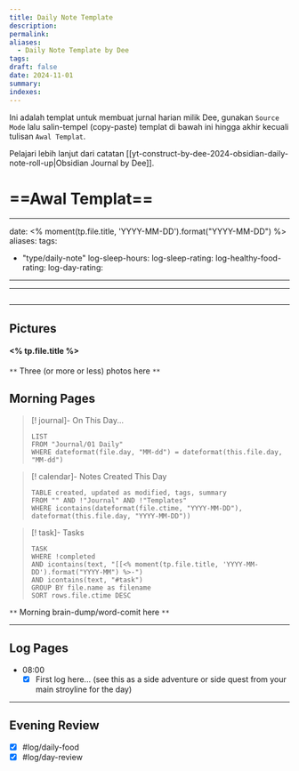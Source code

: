 ```yaml
---
title: Daily Note Template
description: 
permalink: 
aliases:
  - Daily Note Template by Dee
tags: 
draft: false
date: 2024-11-01
summary: 
indexes:
---
```


Ini adalah templat untuk membuat jurnal harian milik Dee, gunakan `Source Mode` lalu salin-tempel (copy-paste) templat di bawah ini hingga akhir kecuali tulisan `Awal Templat`.

Pelajari lebih lanjut dari catatan [[yt-construct-by-dee-2024-obsidian-daily-note-roll-up|Obsidian Journal by Dee]].

# ==Awal Templat== 


---
date: <% moment(tp.file.title, 'YYYY-MM-DD').format("YYYY-MM-DD") %>
aliases:
tags:
- "type/daily-note"
log-sleep-hours:
log-sleep-rating:
log-healthy-food-rating:
log-day-rating:
---

---
```calendar-nav
```
---

## Pictures
#### <% tp.file.title %>

`**` Three (or more or less) photos here `**`

## Morning Pages

> [! journal]- On This Day...
> ```dataview
> LIST
> FROM "Journal/01 Daily"
> WHERE dateformat(file.day, "MM-dd") = dateformat(this.file.day, "MM-dd")
> ```

> [! calendar]- Notes Created This Day
> ```dataview
> TABLE created, updated as modified, tags, summary
> FROM "" AND !"Journal" AND !"Templates"
> WHERE icontains(dateformat(file.ctime, "YYYY-MM-DD"), dateformat(this.file.day, "YYYY-MM-DD"))
> ```

> [! task]- Tasks
> ```dataview
> TASK
> WHERE !completed
> AND icontains(text, "[[<% moment(tp.file.title, 'YYYY-MM-DD').format("YYYY-MM") %>-")
> AND icontains(text, "#task")
> GROUP BY file.name as filename
> SORT rows.file.ctime DESC
> ```

`**` Morning brain-dump/word-comit here `**`

---

## Log Pages
- 08:00
	- [x] First log here... (see this as a side adventure or side quest from your main stroyline for the day)

---

## Evening Review
- [x] #log/daily-food
- [x] #log/day-review
